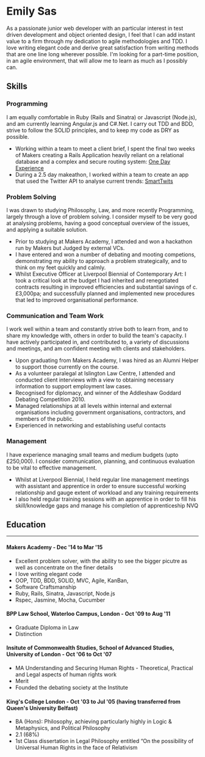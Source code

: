 # Emily Sas

As a passionate junior web developer with an particular interest in test driven development and object oriented design, I feel that I can add instant value to a firm through my dedication to agile methodologies and TDD. I love writing elegant code and derive great satisfaction from writing methods that are one line long wherever possible. I'm looking for a part-time position, in an agile environment, that will allow me to learn as much as I possibly can.


## Skills

### Programming

I am equally comfortable in Ruby (Rails and Sinatra) or Javascript (Node.js), and am currently learning Angular.js and C#.Net. I carry out TDD and BDD, strive to follow the SOLID principles, and to keep my code as DRY as possible.

* Working within a team to meet a client brief, I spent the final two weeks of Makers creating a Rails Application heavily reliant on a relational database and a complex and secure routing system: [One Day Experience](https://github.com/emilysas/One_Day_Experience_Prototype)
* During a 2.5 day makeathon, I worked within a team to create an app that used the Twitter API to analyse current trends: [SmartTwits](https://github.com/emilysas/smart_twits)

### Problem Solving

I was drawn to studying Philosophy, Law, and more recently Programming, largely through a love of problem solving. I consider myself to be very good at analysing problems, having a good conceptual overview of the issues, and applying a suitable solution.

* Prior to studying at Makers Academy, I attended and won a hackathon run by Makers but Judged by external VCs.
* I have entered and won a number of debating and mooting competions, demonstrating my ability to approach a problem              strategically, and to think on my feet quickly and calmly.
* Whilst Executive Officer at Liverpool Biennial of Contemporary Art: I took a critical look at the budget I had inherited and renegotiated contracts resulting in improved efficiencies and substantial savings of c. £3,000pa; and successfully planned      and implemented new procedures that led to improved organisational performance.


### Communication and Team Work

I work well within a team and constantly strive both to learn from, and to share my knowledge with, others in order to build the team's capacity. I have actively participated in, and contributed to, a variety of discussions and meetings, and am confident meeting with clients and stakeholders.

* Upon graduating from Makers Academy, I was hired as an Alumni Helper to support those currently on the course. 
* As a volunteer paralegal at Islington Law Centre, I attended and conducted client interviews with a view to obtaining necessary information to support employment law cases.
* Recognised for diplomacy, and winner of the Addleshaw Goddard Debating Competition 2010.
* Managed relationships at all levels within internal and external organisations including government organisations, contractors, and members of the public. 
* Experienced in networking and establishing useful contacts
    
  
### Management

I have experience managing small teams and medium budgets (upto £250,000). I consider communication, planning, and continuous evaluation to be vital to effective management.

* Whilst at Liverpool Biennial, I held regular line management meetings with assistant and apprentice in order to ensure successful working relationship and gauge extent of workload and any training requirements
* I also held regular training sessions with an apprentice in order to fill his skill/knowledge gaps and manage his completion of apprenticeship NVQ
  

## Education
---------
#### Makers Academy - Dec '14 to Mar '15

* Excellent problem solver, with the ability to see the bigger picutre as well as concentrate on the finer details
* I love writing elegant code
* OOP, TDD, BDD, SOLID, MVC, Agile, KanBan,
* Software Craftsmanship
* Ruby, Rails, Sinatra, Javascript, Node.js
* Rspec, Jasmine, Mocha, Cucumber

#### BPP Law School, Waterloo Campus, London - Oct '09 to Aug '11

* Graduate Diploma in Law
* Distinction
    
#### Insitute of Commonwealth Studies, School of Advanced Studies, University of London - Oct '06 to Oct '07

* MA Understanding and Securing Human Rights - Theoretical, Practical and Legal aspects of human rights work
* Merit
* Founded the debating society at the Institute
    
#### King's College London - Oct '03 to Jul '05 (having transferred from Queen's University Belfast)

* BA (Hons): Philosophy, achieving particularly highly in Logic & Metaphysics, and Political Philosophy
* 2.1 (68%)
* 1st Class dissertation in Legal Philosophy entitled “On the possibility of Universal Human Rights in the face of Relativism




